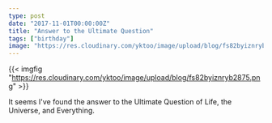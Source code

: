 ```yaml
---
type: post
date: "2017-11-01T00:00:00Z"
title: "Answer to the Ultimate Question"
tags: ["birthday"]
image: "https://res.cloudinary.com/yktoo/image/upload/blog/fs82byiznryb2875.png"
---
```


{{< imgfig "https://res.cloudinary.com/yktoo/image/upload/blog/fs82byiznryb2875.png" >}}

It seems I've found the answer to the Ultimate Question of Life, the Universe, and Everything.
